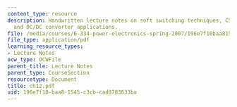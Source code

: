 ```yaml
---
content_type: resource
description: Handwritten lecture notes on soft switching techniques, CS/ZVS techniques,
  and DC/DC converter applications.
file: /media/courses/6-334-power-electronics-spring-2007/196e7f10baa81545c3cbcad8783633ba_ch12.pdf
file_type: application/pdf
learning_resource_types:
- Lecture Notes
ocw_type: OCWFile
parent_title: Lecture Notes
parent_type: CourseSection
resourcetype: Document
title: ch12.pdf
uid: 196e7f10-baa8-1545-c3cb-cad8783633ba
---
```

